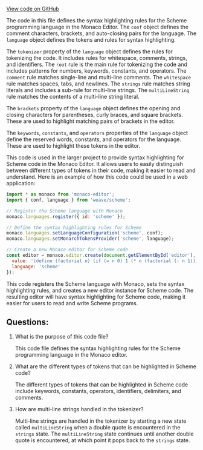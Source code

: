 [View code on GitHub](https://github.com/wandb/weave/weave/frontend/assets/scheme.5384f1be.js.map)

The code in this file defines the syntax highlighting rules for the Scheme programming language in the Monaco Editor. The `conf` object defines the comment characters, brackets, and auto-closing pairs for the language. The `language` object defines the tokens and rules for syntax highlighting. 

The `tokenizer` property of the `language` object defines the rules for tokenizing the code. It includes rules for whitespace, comments, strings, and identifiers. The `root` rule is the main rule for tokenizing the code and includes patterns for numbers, keywords, constants, and operators. The `comment` rule matches single-line and multi-line comments. The `whitespace` rule matches spaces, tabs, and newlines. The `strings` rule matches string literals and includes a sub-rule for multi-line strings. The `multiLineString` rule matches the contents of a multi-line string literal.

The `brackets` property of the `language` object defines the opening and closing characters for parentheses, curly braces, and square brackets. These are used to highlight matching pairs of brackets in the editor.

The `keywords`, `constants`, and `operators` properties of the `language` object define the reserved words, constants, and operators for the language. These are used to highlight these tokens in the editor.

This code is used in the larger project to provide syntax highlighting for Scheme code in the Monaco Editor. It allows users to easily distinguish between different types of tokens in their code, making it easier to read and understand. Here is an example of how this code could be used in a web application:

```javascript
import * as monaco from 'monaco-editor';
import { conf, language } from 'weave/scheme';

// Register the Scheme language with Monaco
monaco.languages.register({ id: 'scheme' });

// Define the syntax highlighting rules for Scheme
monaco.languages.setLanguageConfiguration('scheme', conf);
monaco.languages.setMonarchTokensProvider('scheme', language);

// Create a new Monaco editor for Scheme code
const editor = monaco.editor.create(document.getElementById('editor'), {
  value: '(define (factorial n) (if (= n 0) 1 (* n (factorial (- n 1)))))',
  language: 'scheme'
});
```

This code registers the Scheme language with Monaco, sets the syntax highlighting rules, and creates a new editor instance for Scheme code. The resulting editor will have syntax highlighting for Scheme code, making it easier for users to read and write Scheme programs.
## Questions: 
 1. What is the purpose of this code file?
    
    This code file defines the syntax highlighting rules for the Scheme programming language in the Monaco editor.

2. What are the different types of tokens that can be highlighted in Scheme code?
    
    The different types of tokens that can be highlighted in Scheme code include keywords, constants, operators, identifiers, delimiters, and comments.

3. How are multi-line strings handled in the tokenizer?
    
    Multi-line strings are handled in the tokenizer by starting a new state called `multiLineString` when a double quote is encountered in the `strings` state. The `multiLineString` state continues until another double quote is encountered, at which point it pops back to the `strings` state.